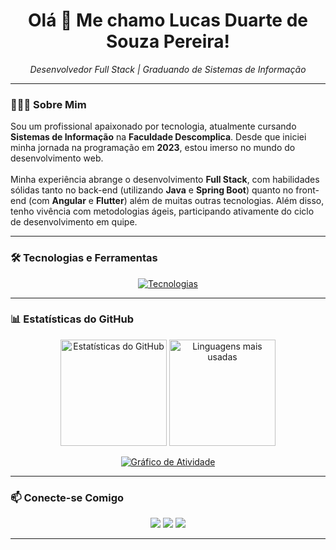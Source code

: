 <h1 align="center">Olá 👋 Me chamo Lucas Duarte de Souza Pereira!</h1>

<p align="center">
  <em>Desenvolvedor Full Stack | Graduando de Sistemas de Informação</em>
</p>

---

### 🧑🏻‍💻 Sobre Mim

  <p align="left">
    Sou um profissional apaixonado por tecnologia, atualmente cursando <strong>Sistemas de Informação</strong> na <strong>Faculdade Descomplica</strong>. Desde que iniciei minha jornada na programação em <strong>2023</strong>, estou imerso no mundo do desenvolvimento web.
    <br><br>
    Minha experiência abrange o desenvolvimento <strong>Full Stack</strong>, com habilidades sólidas tanto no back-end (utilizando <strong>Java</strong> e <strong>Spring Boot</strong>) quanto no front-end (com <strong>Angular</strong> e <strong>Flutter</strong>) além de muitas outras tecnologias. Além disso, tenho vivência com metodologias ágeis, participando ativamente do ciclo de desenvolvimento em quipe.
  </p>
  
---

### 🛠️ Tecnologias e Ferramentas

<p align="center">
  <a href="https://skillicons.dev">
    <img src="https://skillicons.dev/icons?i=java,spring,js,ts,angular,flutter,html,css,bootstrap,postgresql,git,postman,docker" alt="Tecnologias"/>
  </a>
</p>

---

### 📊 Estatísticas do GitHub

<p align="center">
  <img height="170em" src="https://github-readme-stats.vercel.app/api?username=lucxsduarte&show_icons=true&theme=radical&include_all_commits=true&count_private=true" alt="Estatísticas do GitHub"/>
  <img height="170em" src="https://github-readme-stats.vercel.app/api/top-langs/?username=lucxsduarte&layout=compact&langs_count=7&theme=tokyonight" alt="Linguagens mais usadas"/>
</p>

<div align="center">
  <a href="https://github.com/lucxsduarte">
    <img src="https://github-readme-activity-graph.vercel.app/graph?username=lucxsduarte&bg_color=0d1117&color=c535d0&line=d1056c&point=d1056c&area=true&hide_border=true" alt="Gráfico de Atividade"/>
  </a>
</div>

---

### 📫 Conecte-se Comigo

<p align="center">
  <a href="https://www.linkedin.com/in/lucxsduarte/"><img src="https://img.shields.io/badge/LinkedIn-0077B5?style=for-the-badge&logo=linkedin&logoColor=white" /></a>
  <a href="mailto:duarte4lucas@gmail.com"><img src="https://img.shields.io/badge/Email-D14836?style=for-the-badge&logo=gmail&logoColor=white" /></a>
  <a href="https://www.instagram.com/lucxsduarte/"><img src="https://img.shields.io/badge/Instagram-E4405F?style=for-the-badge&logo=instagram&logoColor=white" /></a>
</p>

---
